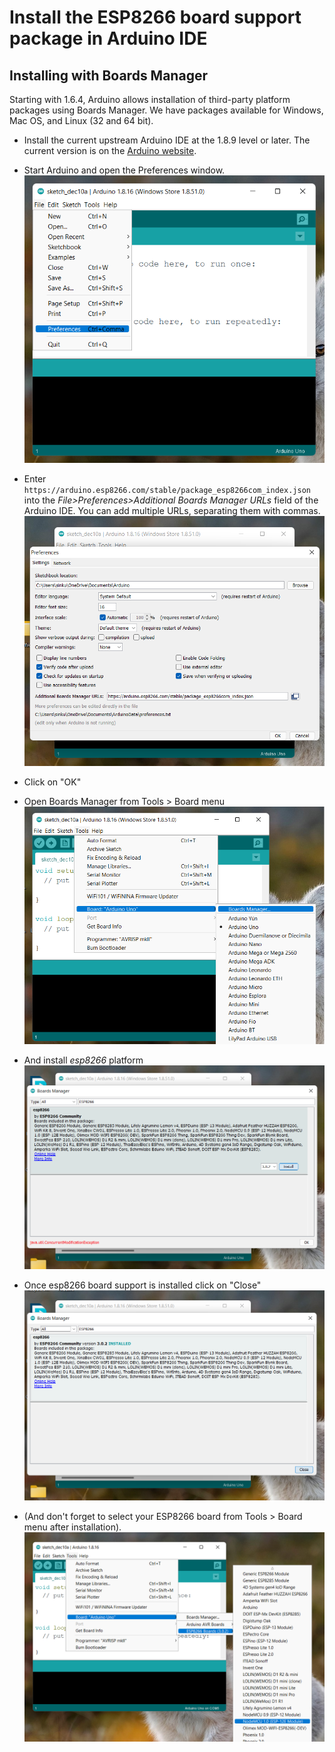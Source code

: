 # Install the ESP8266 board support package in Arduino IDE
## Installing with Boards Manager

Starting with 1.6.4, Arduino allows installation of third-party platform packages using Boards Manager. We have packages available for Windows, Mac OS, and Linux (32 and 64 bit).

- Install the current upstream Arduino IDE at the 1.8.9 level or later. The current version is on the [Arduino website](https://www.arduino.cc/en/main/software).
- Start Arduino and open the Preferences window.
![Arduino_IDE_File_Menu](https://github.com/SinkuKumar/Blynk_Firebase/raw/main/Assets/Arduino_IDE_File_Menu.png "Arduino_IDE_File_Menu")

- Enter ```https://arduino.esp8266.com/stable/package_esp8266com_index.json``` into the *File>Preferences>Additional Boards Manager URLs* field of the Arduino IDE. You can add multiple URLs, separating them with commas.
![Arduino_IDE_Preferences](https://github.com/SinkuKumar/Blynk_Firebase/raw/main/Assets/Arduino_IDE_Preferences.png "Arduino_IDE_Preferences")
- Click on "OK"
  
- Open Boards Manager from Tools > Board menu
![Arduino_IDE_Tools_Board_Menu](https://github.com/SinkuKumar/Blynk_Firebase/raw/main/Assets/Arduino_IDE_Tools_Board_Menu.png "Arduino_IDE_Tools_Board_Menu")

- And install *esp8266* platform 
![Arduino_IDE_Tools_Board_Manager](https://github.com/SinkuKumar/Blynk_Firebase/raw/main/Assets/Arduino_IDE_Tools_Board_Manager.png "Arduino_IDE_Tools_Board_Manager")

- Once esp8266 board support is installed click on "Close"
![Arduino_IDE_Tools_ESP8266_Installation_Done](https://github.com/SinkuKumar/Blynk_Firebase/raw/main/Assets/Arduino_IDE_Tools_ESP8266_Installation_Done.png "Arduino_IDE_Tools_ESP8266_Installation_Done")

- (And don't forget to select your ESP8266 board from Tools > Board menu after installation).
![Arduino_IDE_ESP8266_Board_Selection](https://github.com/SinkuKumar/Blynk_Firebase/raw/main/Assets/Arduino_IDE_ESP8266_Board_Selection.png "Arduino_IDE_ESP8266_Board_Selection")
